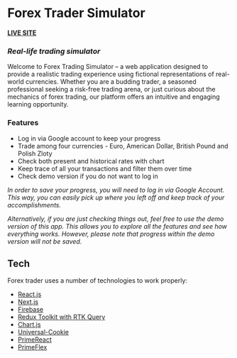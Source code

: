# Forex Trader Simulator
[__LIVE SITE__](https://forex-trader-db0aa.web.app/)
### _Real-life trading simulator_

Welcome to Forex Trading Simulator – a web application designed to provide a realistic trading experience using fictional representations of real-world currencies. Whether you are a budding trader, a seasoned professional seeking a risk-free trading arena, or just curious about the mechanics of forex trading, our platform offers an intuitive and engaging learning opportunity.

### Features

- Log in via Google account to keep your progress
- Trade among four currencies - Euro, American Dollar, British Pound and Polish Zloty
- Check both present and historical rates with chart
- Keep trace of all your transactions and filter them over time
- Check demo version if you do not want to log in

_In order to save your progress, you will need to log in via Google Account. This way, you can easily pick up where you left off and keep track of your accomplishments._

_Alternatively, if you are just checking things out, feel free to use the demo version of this app. This allows you to explore all the features and see how everything works. However, please note that progress within the demo version will not be saved._

## Tech

Forex trader uses a number of technologies to work properly:

- [React.js](https://react.dev/)
- [Next.js](https://nextjs.org/)
- [Firebase](https://firebase.google.com/)
- [Redux Toolkit with RTK Query](https://redux-toolkit.js.org/)
- [Chart.js](https://www.chartjs.org/)
- [Universal-Cookie](https://github.com/reactivestack/cookies/tree/master/packages/universal-cookie)
- [PrimeReact](https://primereact.org/)
- [PrimeFlex](https://www.primefaces.org/primeflex/)
